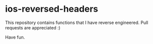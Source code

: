 ios-reversed-headers
====================

This repository contains functions that I have reverse engineered. Pull requests are appreciated :)

Have fun.
